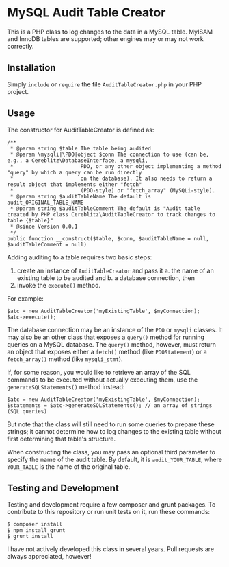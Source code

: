 # MySQL Audit Table Creator

This is a PHP class to log changes to the data in a MySQL table. MyISAM and InnoDB tables are supported; other engines may or may not work correctly.

## Installation

Simply `include` or `require` the file `AuditTableCreator.php` in your PHP project.

## Usage

The constructor for AuditTableCreator is defined as:

    /**
     * @param string $table The table being audited
     * @param \mysqli|\PDO|object $conn The connection to use (can be, e.g., a Cereblitz\DatabaseInterface, a mysqli,
     *                      PDO, or any other object implementing a method "query" by which a query can be run directly
     *                      on the database). It also needs to return a result object that implements either "fetch"
     *                      (PDO-style) or "fetch_array" (MySQLi-style).
     * @param string $auditTableName The default is audit_ORIGINAL_TABLE_NAME
     * @param string $auditTableComment The default is "Audit table created by PHP class Cereblitz\AuditTableCreator to track changes to table {$table}"
     * @since Version 0.0.1
     */
    public function __construct($table, $conn, $auditTableName = null, $auditTableComment = null)

Adding auditing to a table requires two basic steps:

  1. create an instance of `AuditTableCreator` and pass it
    a. the name of an existing table to be audited and
    b. a database connection, then
  2. invoke the `execute()` method.

For example:

    $atc = new AuditTableCreator('myExistingTable', $myConnection);
    $atc->execute();

The database connection may be an instance of the `PDO` or `mysqli` classes. It may also be an other class that exposes a `query()` method for running queries on a MySQL database. The `query()` method, however, must return an object that exposes either a `fetch()` method (like `PDOStatement`) or a `fetch_array()` method (like `mysqli_stmt`).

If, for some reason, you would like to retrieve an array of the SQL commands to be executed without actually executing them, use the `generateSQLStatements()` method instead:

    $atc = new AuditTableCreator('myExistingTable', $myConnection);
    $statements = $atc->generateSQLStatements(); // an array of strings (SQL queries)

But note that the class will still need to run some queries to prepare these strings; it cannot determine how to log changes to the existing table without first determining that table's structure.

When constructing the class, you may pass an optional third parameter to specify the name of the audit table. By default, it is `audit_YOUR_TABLE`, where `YOUR_TABLE` is the name of the original table.

## Testing and Development

Testing and development require a few composer and grunt packages. To contribute to this repository or run unit tests on it, run these commands:

    $ composer install
    $ npm install grunt
    $ grunt install

I have not actively developed this class in several years. Pull requests are always appreciated, however!
